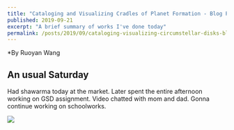 ```yaml
---
title: "Cataloging and Visualizing Cradles of Planet Formation - Blog Post 2"
published: 2019-09-21
excerpt: "A brief summary of works I've done today"
permalink: /posts/2019/09/cataloging-visualizing-circumstellar-disks-blogpost2
---
```

*By Ruoyan Wang

## An usual Saturday

Had shawarma today at the market. Later spent the entire afternoon working on GSD assignment. Video chatted with mom and dad. Gonna continue working on schoolworks. 

![](https://raw.githubusercontent.com/rywjhzd/rywjhzd.github.io/master/images/blog/2019-09-21.jpg)
